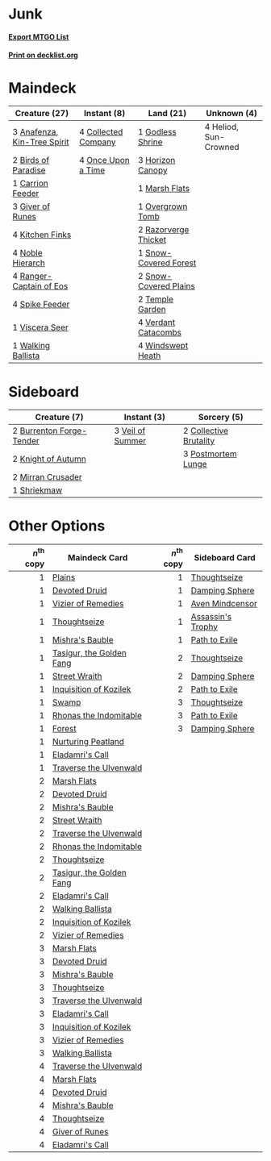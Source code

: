 # Junk

#### [Export MTGO List](../collection/Junk/Junk.txt)
#### [Print on decklist.org](http://decklist.org/?deckmain=3%09Anafenza,%20Kin-Tree%20Spirit%0A2%09Birds%20of%20Paradise%0A1%09Carrion%20Feeder%0A4%09Collected%20Company%0A3%09Giver%20of%20Runes%0A1%09Godless%20Shrine%0A4%09Heliod,%20Sun-Crowned%0A3%09Horizon%20Canopy%0A4%09Kitchen%20Finks%0A1%09Marsh%20Flats%0A4%09Noble%20Hierarch%0A4%09Once%20Upon%20a%20Time%0A1%09Overgrown%20Tomb%0A4%09Ranger-Captain%20of%20Eos%0A2%09Razorverge%20Thicket%0A1%09Snow-Covered%20Forest%0A2%09Snow-Covered%20Plains%0A4%09Spike%20Feeder%0A2%09Temple%20Garden%0A4%09Verdant%20Catacombs%0A1%09Viscera%20Seer%0A1%09Walking%20Ballista%0A4%09Windswept%20Heath&deckside=2%09Burrenton%20Forge-Tender%0A2%09Collective%20Brutality%0A2%09Knight%20of%20Autumn%0A2%09Mirran%20Crusader%0A3%09Postmortem%20Lunge%0A1%09Shriekmaw%0A3%09Veil%20of%20Summer)
# Maindeck

|                                            Creature (27)                                             |                                         Instant (8)                                          |                                           Land (21)                                            |     Unknown (4)     |
|------------------------------------------------------------------------------------------------------|----------------------------------------------------------------------------------------------|------------------------------------------------------------------------------------------------|---------------------|
|3 [Anafenza, Kin-Tree Spirit](http://gatherer.wizards.com/Pages/Card/Details.aspx?multiverseid=394490)|4 [Collected Company](http://gatherer.wizards.com/Pages/Card/Details.aspx?multiverseid=394519)|1 [Godless Shrine](http://gatherer.wizards.com/Pages/Card/Details.aspx?multiverseid=405099)     |4 Heliod, Sun-Crowned|
|2 [Birds of Paradise](http://gatherer.wizards.com/Pages/Card/Details.aspx?multiverseid=129906)        |4 [Once Upon a Time](http://gatherer.wizards.com/Pages/Card/Details.aspx?multiverseid=473131) |3 [Horizon Canopy](http://gatherer.wizards.com/Pages/Card/Details.aspx?multiverseid=409571)     |                     |
|1 [Carrion Feeder](http://gatherer.wizards.com/Pages/Card/Details.aspx?multiverseid=210133)           |                                                                                              |1 [Marsh Flats](http://gatherer.wizards.com/Pages/Card/Details.aspx?multiverseid=405101)        |                     |
|3 [Giver of Runes](http://gatherer.wizards.com/Pages/Card/Details.aspx?multiverseid=463962)           |                                                                                              |1 [Overgrown Tomb](http://gatherer.wizards.com/Pages/Card/Details.aspx?multiverseid=405103)     |                     |
|4 [Kitchen Finks](http://gatherer.wizards.com/Pages/Card/Details.aspx?multiverseid=370458)            |                                                                                              |2 [Razorverge Thicket](http://gatherer.wizards.com/Pages/Card/Details.aspx?multiverseid=209407) |                     |
|4 [Noble Hierarch](http://gatherer.wizards.com/Pages/Card/Details.aspx?multiverseid=179434)           |                                                                                              |1 [Snow-Covered Forest](http://gatherer.wizards.com/Pages/Card/Details.aspx?multiverseid=121192)|                     |
|4 [Ranger-Captain of Eos](http://gatherer.wizards.com/Pages/Card/Details.aspx?multiverseid=463970)    |                                                                                              |2 [Snow-Covered Plains](http://gatherer.wizards.com/Pages/Card/Details.aspx?multiverseid=121267)|                     |
|4 [Spike Feeder](http://gatherer.wizards.com/Pages/Card/Details.aspx?multiverseid=21113)              |                                                                                              |2 [Temple Garden](http://gatherer.wizards.com/Pages/Card/Details.aspx?multiverseid=405112)      |                     |
|1 [Viscera Seer](http://gatherer.wizards.com/Pages/Card/Details.aspx?multiverseid=376569)             |                                                                                              |4 [Verdant Catacombs](http://gatherer.wizards.com/Pages/Card/Details.aspx?multiverseid=405113)  |                     |
|1 [Walking Ballista](http://gatherer.wizards.com/Pages/Card/Details.aspx?multiverseid=423848)         |                                                                                              |4 [Windswept Heath](http://gatherer.wizards.com/Pages/Card/Details.aspx?multiverseid=405115)    |                     |


# Sideboard

|                                           Creature (7)                                            |                                        Instant (3)                                        |                                           Sorcery (5)                                           |
|---------------------------------------------------------------------------------------------------|-------------------------------------------------------------------------------------------|-------------------------------------------------------------------------------------------------|
|2 [Burrenton Forge-Tender](http://gatherer.wizards.com/Pages/Card/Details.aspx?multiverseid=438580)|3 [Veil of Summer](http://gatherer.wizards.com/Pages/Card/Details.aspx?multiverseid=466952)|2 [Collective Brutality](http://gatherer.wizards.com/Pages/Card/Details.aspx?multiverseid=414380)|
|2 [Knight of Autumn](http://gatherer.wizards.com/Pages/Card/Details.aspx?multiverseid=452933)      |                                                                                           |3 [Postmortem Lunge](http://gatherer.wizards.com/Pages/Card/Details.aspx?multiverseid=233054)    |
|2 [Mirran Crusader](http://gatherer.wizards.com/Pages/Card/Details.aspx?multiverseid=213802)       |                                                                                           |                                                                                                 |
|1 [Shriekmaw](http://gatherer.wizards.com/Pages/Card/Details.aspx?multiverseid=220572)             |                                                                                           |                                                                                                 |


# Other Options

|*n*<sup>th</sup> copy|                                           Maindeck Card                                           |*n*<sup>th</sup> copy|                                       Sideboard Card                                       |
|--------------------:|---------------------------------------------------------------------------------------------------|--------------------:|--------------------------------------------------------------------------------------------|
|                    1|[Plains](http://gatherer.wizards.com/Pages/Card/Details.aspx?multiverseid=439856)                  |                    1|[Thoughtseize](http://gatherer.wizards.com/Pages/Card/Details.aspx?multiverseid=438676)     |
|                    1|[Devoted Druid](http://gatherer.wizards.com/Pages/Card/Details.aspx?multiverseid=135500)           |                    1|[Damping Sphere](http://gatherer.wizards.com/Pages/Card/Details.aspx?multiverseid=443101)   |
|                    1|[Vizier of Remedies](http://gatherer.wizards.com/Pages/Card/Details.aspx?multiverseid=426740)      |                    1|[Aven Mindcensor](http://gatherer.wizards.com/Pages/Card/Details.aspx?multiverseid=426707)  |
|                    1|[Thoughtseize](http://gatherer.wizards.com/Pages/Card/Details.aspx?multiverseid=438676)            |                    1|[Assassin's Trophy](http://gatherer.wizards.com/Pages/Card/Details.aspx?multiverseid=452902)|
|                    1|[Mishra's Bauble](http://gatherer.wizards.com/Pages/Card/Details.aspx?multiverseid=122122)         |                    1|[Path to Exile](http://gatherer.wizards.com/Pages/Card/Details.aspx?multiverseid=220511)    |
|                    1|[Tasigur, the Golden Fang](http://gatherer.wizards.com/Pages/Card/Details.aspx?multiverseid=391937)|                    2|[Thoughtseize](http://gatherer.wizards.com/Pages/Card/Details.aspx?multiverseid=438676)     |
|                    1|[Street Wraith](http://gatherer.wizards.com/Pages/Card/Details.aspx?multiverseid=442097)           |                    2|[Damping Sphere](http://gatherer.wizards.com/Pages/Card/Details.aspx?multiverseid=443101)   |
|                    1|[Inquisition of Kozilek](http://gatherer.wizards.com/Pages/Card/Details.aspx?multiverseid=416897)  |                    2|[Path to Exile](http://gatherer.wizards.com/Pages/Card/Details.aspx?multiverseid=220511)    |
|                    1|[Swamp](http://gatherer.wizards.com/Pages/Card/Details.aspx?multiverseid=439858)                   |                    3|[Thoughtseize](http://gatherer.wizards.com/Pages/Card/Details.aspx?multiverseid=438676)     |
|                    1|[Rhonas the Indomitable](http://gatherer.wizards.com/Pages/Card/Details.aspx?multiverseid=426884)  |                    3|[Path to Exile](http://gatherer.wizards.com/Pages/Card/Details.aspx?multiverseid=220511)    |
|                    1|[Forest](http://gatherer.wizards.com/Pages/Card/Details.aspx?multiverseid=439860)                  |                    3|[Damping Sphere](http://gatherer.wizards.com/Pages/Card/Details.aspx?multiverseid=443101)   |
|                    1|[Nurturing Peatland](http://gatherer.wizards.com/Pages/Card/Details.aspx?multiverseid=464192)      |                     |                                                                                            |
|                    1|[Eladamri's Call](http://gatherer.wizards.com/Pages/Card/Details.aspx?multiverseid=442192)         |                     |                                                                                            |
|                    1|[Traverse the Ulvenwald](http://gatherer.wizards.com/Pages/Card/Details.aspx?multiverseid=409998)  |                     |                                                                                            |
|                    2|[Marsh Flats](http://gatherer.wizards.com/Pages/Card/Details.aspx?multiverseid=405101)             |                     |                                                                                            |
|                    2|[Devoted Druid](http://gatherer.wizards.com/Pages/Card/Details.aspx?multiverseid=135500)           |                     |                                                                                            |
|                    2|[Mishra's Bauble](http://gatherer.wizards.com/Pages/Card/Details.aspx?multiverseid=122122)         |                     |                                                                                            |
|                    2|[Street Wraith](http://gatherer.wizards.com/Pages/Card/Details.aspx?multiverseid=442097)           |                     |                                                                                            |
|                    2|[Traverse the Ulvenwald](http://gatherer.wizards.com/Pages/Card/Details.aspx?multiverseid=409998)  |                     |                                                                                            |
|                    2|[Rhonas the Indomitable](http://gatherer.wizards.com/Pages/Card/Details.aspx?multiverseid=426884)  |                     |                                                                                            |
|                    2|[Thoughtseize](http://gatherer.wizards.com/Pages/Card/Details.aspx?multiverseid=438676)            |                     |                                                                                            |
|                    2|[Tasigur, the Golden Fang](http://gatherer.wizards.com/Pages/Card/Details.aspx?multiverseid=391937)|                     |                                                                                            |
|                    2|[Eladamri's Call](http://gatherer.wizards.com/Pages/Card/Details.aspx?multiverseid=442192)         |                     |                                                                                            |
|                    2|[Walking Ballista](http://gatherer.wizards.com/Pages/Card/Details.aspx?multiverseid=423848)        |                     |                                                                                            |
|                    2|[Inquisition of Kozilek](http://gatherer.wizards.com/Pages/Card/Details.aspx?multiverseid=416897)  |                     |                                                                                            |
|                    2|[Vizier of Remedies](http://gatherer.wizards.com/Pages/Card/Details.aspx?multiverseid=426740)      |                     |                                                                                            |
|                    3|[Marsh Flats](http://gatherer.wizards.com/Pages/Card/Details.aspx?multiverseid=405101)             |                     |                                                                                            |
|                    3|[Devoted Druid](http://gatherer.wizards.com/Pages/Card/Details.aspx?multiverseid=135500)           |                     |                                                                                            |
|                    3|[Mishra's Bauble](http://gatherer.wizards.com/Pages/Card/Details.aspx?multiverseid=122122)         |                     |                                                                                            |
|                    3|[Thoughtseize](http://gatherer.wizards.com/Pages/Card/Details.aspx?multiverseid=438676)            |                     |                                                                                            |
|                    3|[Traverse the Ulvenwald](http://gatherer.wizards.com/Pages/Card/Details.aspx?multiverseid=409998)  |                     |                                                                                            |
|                    3|[Eladamri's Call](http://gatherer.wizards.com/Pages/Card/Details.aspx?multiverseid=442192)         |                     |                                                                                            |
|                    3|[Inquisition of Kozilek](http://gatherer.wizards.com/Pages/Card/Details.aspx?multiverseid=416897)  |                     |                                                                                            |
|                    3|[Vizier of Remedies](http://gatherer.wizards.com/Pages/Card/Details.aspx?multiverseid=426740)      |                     |                                                                                            |
|                    3|[Walking Ballista](http://gatherer.wizards.com/Pages/Card/Details.aspx?multiverseid=423848)        |                     |                                                                                            |
|                    4|[Traverse the Ulvenwald](http://gatherer.wizards.com/Pages/Card/Details.aspx?multiverseid=409998)  |                     |                                                                                            |
|                    4|[Marsh Flats](http://gatherer.wizards.com/Pages/Card/Details.aspx?multiverseid=405101)             |                     |                                                                                            |
|                    4|[Devoted Druid](http://gatherer.wizards.com/Pages/Card/Details.aspx?multiverseid=135500)           |                     |                                                                                            |
|                    4|[Mishra's Bauble](http://gatherer.wizards.com/Pages/Card/Details.aspx?multiverseid=122122)         |                     |                                                                                            |
|                    4|[Thoughtseize](http://gatherer.wizards.com/Pages/Card/Details.aspx?multiverseid=438676)            |                     |                                                                                            |
|                    4|[Giver of Runes](http://gatherer.wizards.com/Pages/Card/Details.aspx?multiverseid=463962)          |                     |                                                                                            |
|                    4|[Eladamri's Call](http://gatherer.wizards.com/Pages/Card/Details.aspx?multiverseid=442192)         |                     |                                                                                            |

